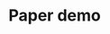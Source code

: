 # Paper demo

<!-- <video type="video/mp4" src="./oura_attack.mp4" width="800" height="450" controls preload></video> -->
